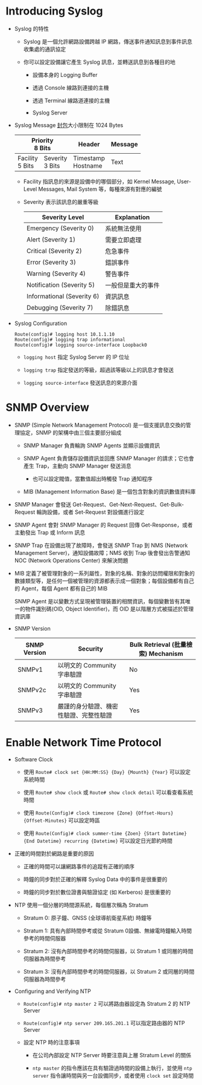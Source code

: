 # Introducing Syslog

+ Syslog 的特性

    + Syslog 是一個允許網路設備跨越 IP 網路，傳送事件通知訊息到事件訊息收集處的通訊協定

    + 你可以設定設備讓它產生 Syslog 訊息，並轉送訊息到各種目的地

        + 設備本身的 Logging Buffer

        + 透過 Console 線路到連接的主機

        + 透過 Terminal 線路道連接的主機

        + Syslog Server

+ Syslog Message [封包](https://tools.ietf.org/html/rfc5424)大小限制在 1024 Bytes

    <table>
        <thead>
            <tr><th colspan=2>Priority<br>8 Bits</th><th>Header</th><th>Message</th></tr>
        <thead>
        <tbody>
            <tr><td>Facility<br>5 Bits</td>
            <td>Severity<br>3 Bits</td>
            <td>Timestamp<br>
            Hostname</td>
            <td>Text</td></tr>
        </tbody>
    </table>

    + Facility 指訊息的來源是設備中的哪個部分，如 Kernel Message, User-Level Messages, Mail System 等，每種來源有對應的編號

    + Severity 表示該訊息的嚴重等級

        |Severity Level|Explanation|
        |---|---|
        |Emergency (Severity 0)|系統無法使用|
        |Alert (Severity 1)|需要立即處理|
        |Critical (Severity 2)|危急事件|
        |Error (Severity 3)|錯誤事件|
        |Warning (Severity 4)|警告事件|
        |Notification (Severity 5)|一般但是重大的事件|
        |Informational (Severity 6)|資訊訊息|
        |Debugging (Severity 7)|除錯訊息|

+ Syslog Configuration

    ```
    Route(config)# logging host 10.1.1.10
    Route(config)# logging trap informational
    Route(config)# logging source-interface Loopback0
    ```

    + `logging host` 指定 Syslog Server 的 IP 位址

    + `logging trap` 指定發送的等級，超過該等級以上的訊息才會發送

    + `logging source-interface` 發送訊息的來源介面

# SNMP Overview

+ SNMP (Simple Network Management Protocol) 是一個支援訊息交換的管理協定，SNMP 的架構中由三個主要部分組成

    + SNMP Manager 負責輪詢 SNMP Agents 並顯示設備資訊

    + SNMP Agent 負責儲存設備資訊並回應 SNMP Manager 的請求；它也會產生 Trap，主動向 SNMP Manager 發送消息

        + 也可以設定閥值，當數值超出時觸發 Trap 通知程序

    + MIB (Management Information Base) 是一個包含對象的資訊數值資料庫

+ SNMP Manager 會發送 Get-Request、Get-Next-Request、Get-Bulk-Request 輪詢設備，或者 Set-Request 對設備進行設定

+ SNMP Agent 會對 SNMP Manager 的 Request 回傳 Get-Response，或者主動發出 Trap 或 Inform 訊息

+ SNMP Trap 在設備出現了故障時，會發送 SNMP Trap 到 NMS (Network Management Server)，通知設備故障；NMS 收到 Trap 後會發出告警通知 NOC (Network Operations Center) 來解決問題

+ MIB 定義了被管理對象的一系列屬性，對象的名稱、對象的訪問權限和對象的數據類型等，是任何一個被管理的資源都表示成一個對象；每個設備都有自己的 Agent，每個 Agent 都有自己的 MIB

    SNMP Agent 是以變數方式呈現被管理裝置的相關資訊，每個變數皆有其唯一的物件識別碼(OID, Object Identifier)，而 OID 是以階層方式被描述於管理資訊庫

+ SNMP Version

    |SNMP Version|Security|Bulk Retrieval (批量檢索) Mechanism|
    |---|---|---|
    |SNMPv1|以明文的 Community 字串驗證|No|
    |SNMPv2c|以明文的 Community 字串驗證|Yes|
    |SNMPv3|嚴謹的身分驗證、機密性驗證、完整性驗證|Yes|

# Enable Network Time Protocol

+ Software Clock

    + 使用 `Route# clock set {HH:MM:SS} {Day} {Mounth} {Year}` 可以設定系統時間

    + 使用 `Route# show clock` 或 `Route# show clock detail` 可以看查看系統時間

    + 使用 `Route(Config)# clock timezone {Zone} {Offset-Hours} {Offset-Minutes}` 可以設定時區

    + 使用 `Route(Config)# clock summer-time {Zoen} {Start Datetime} {End Datetime} recurring {Datetime}` 可以設定日光節約時間

+ 正確的時間對於網路是重要的原因

    + 正確的時間可以讓網路事件的追蹤有正確的順序

    + 時鐘的同步對於正確的解釋 Syslog Data 中的事件是很重要的

    + 時鐘的同步對於數位證書與驗證協定 (如 Kerberos) 是很重要的

+ NTP 使用一個分層的時間源系統，每個層次稱為 Stratum

    + Stratum 0: 原子鐘、GNSS (全球導航衛星系統) 時鐘等

    + Stratum 1: 具有內部時間參考或從 Stratum 0設備、無線電時鐘輸入時間參考的時間伺服器

    + Stratum 2: 沒有內部時間參考的時間伺服器，以 Stratum 1 或同層的時間伺服器為時間參考

    + Stratum 3: 沒有內部時間參考的時間伺服器，以 Stratum 2 或同層的時間伺服器為時間參考

+ Configuring and Verifying NTP

    + `Route(config)# ntp master 2` 可以將路由器設定為 Stratum 2 的 NTP Server

    + `Route(config)# ntp server 209.165.201.1` 可以指定路由器的 NTP Server

    + 設定 NTP 時的注意事項

        + 在公司內部設定 NTP Server 時要注意與上層 Stratum Level 的關係

        + `ntp master` 的指令應該在具有驗證過時間的設備上執行，並使用 `ntp server` 指令讓時間與另一台設備同步，或者使用 `clock set` 設定時間